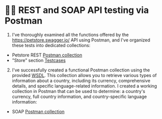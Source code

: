 #  🧪🚀 REST and SOAP API testing via Postman 

1) I've thoroughly examined all the functions offered by the https://petstore.swagger.io/ API using Postman, and I've organized these tests into dedicated collections:
 <ul>
<li>  Petstore REST <a href="https://www.postman.com/maintenance-technologist-21777939/workspace/api-task-roman-p/collection/27346396-77be6048-3a6a-4493-ae32-dcbfed0fec41?action=share&creator=27346396">Postman collection</a>  </li>
<li>   "Store" section <a href="https://docs.google.com/spreadsheets/d/16N_RE8N9w0XXkvvcL625BgHbZ_XxeuyOvFgIb616o_o/edit?usp=sharing">Testcases </a>   </li>
</ul>

2) I've successfully created a functional Postman collection using the provided <a href="http://webservices.oorsprong.org/websamples.countryinfo/CountryInfoService.wso?WSDL">WSDL</a>. This collection allows you to retrieve various types of information about a country, including its currency, comprehensive details, and specific language-related information. I created a working collection in Postman that can be used to determine: a country's currency, full country information, and country-specific language information: 
 <ul>
<li> SOAP <a href="https://www.postman.com/maintenance-technologist-21777939/workspace/api-task-roman-p/collection/27346396-7a098270-e1d0-4cac-8b65-0ee26e85ced1?action=share&creator=27346396">Postman collection</a>   </li>
</ul>
